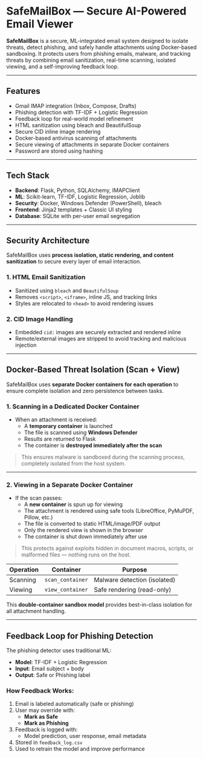 # SafeMailBox — Secure AI-Powered Email Viewer

**SafeMailBox** is a secure, ML-integrated email system designed to isolate threats, detect phishing, and safely handle attachments using Docker-based sandboxing. It protects users from phishing emails, malware, and tracking threats by combining email sanitization, real-time scanning, isolated viewing, and a self-improving feedback loop.

---

## Features

- Gmail IMAP integration (Inbox, Compose, Drafts)
- Phishing detection with TF-IDF + Logistic Regression
- Feedback loop for real-world model refinement
- HTML sanitization using bleach and BeautifulSoup
- Secure CID inline image rendering
- Docker-based antivirus scanning of attachments
- Secure viewing of attachments in separate Docker containers
- Password are stored using hashing 

---

## Tech Stack

- **Backend**: Flask, Python, SQLAlchemy, IMAPClient
- **ML**: Scikit-learn, TF-IDF, Logistic Regression, Joblib
- **Security**: Docker, Windows Defender (PowerShell), bleach
- **Frontend**: Jinja2 templates + Classic UI styling
- **Database**: SQLite with per-user email segregation

---

## Security Architecture

SafeMailBox uses **process isolation, static rendering, and content sanitization** to secure every layer of email interaction.

### 1. HTML Email Sanitization
- Sanitized using `bleach` and `BeautifulSoup`
- Removes `<script>`, `<iframe>`, inline JS, and tracking links
- Styles are relocated to `<head>` to avoid rendering issues

### 2. CID Image Handling
- Embedded `cid:` images are securely extracted and rendered inline
- Remote/external images are stripped to avoid tracking and malicious injection

---

## Docker-Based Threat Isolation (Scan + View)

SafeMailBox uses **separate Docker containers for each operation** to ensure complete isolation and zero persistence between tasks.

### 1. Scanning in a Dedicated Docker Container
- When an attachment is received:
  - A **temporary container** is launched
  - The file is scanned using **Windows Defender**
  - Results are returned to Flask
  - The container is **destroyed immediately after the scan**

> This ensures malware is sandboxed during the scanning process, completely isolated from the host system.

---

### 2. Viewing in a Separate Docker Container
- If the scan passes:
  - A **new container** is spun up for viewing
  - The attachment is rendered using safe tools (LibreOffice, PyMuPDF, Pillow, etc.)
  - The file is converted to static HTML/image/PDF output
  - Only the rendered view is shown in the browser
  - The container is shut down immediately after use

> This protects against exploits hidden in document macros, scripts, or malformed files — nothing runs on the host.

| Operation | Container        | Purpose                         |
|-----------|------------------|---------------------------------|
| Scanning  | `scan_container` | Malware detection (isolated)   |
| Viewing   | `view_container` | Safe rendering (read-only)     |

This **double-container sandbox model** provides best-in-class isolation for all attachment handling.

---

## Feedback Loop for Phishing Detection

The phishing detector uses traditional ML:
- **Model**: TF-IDF + Logistic Regression
- **Input**: Email subject + body
- **Output**: Safe or Phishing label

### How Feedback Works:
1. Email is labeled automatically (safe or phishing)
2. User may override with:
   - **Mark as Safe**
   - **Mark as Phishing**
3. Feedback is logged with:
   - Model prediction, user response, email metadata
4. Stored in `feedback_log.csv`
5. Used to retrain the model and improve performance
